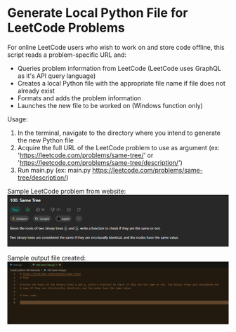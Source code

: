 # Generate Local Python File for LeetCode Problems

For online LeetCode users who wish to work on and store code offline, this script reads a problem-specific URL and:
- Queries problem information from LeetCode (LeetCode uses GraphQL as it's API query language)
- Creates a local Python file with the appropriate file name if file does not already exist
- Formats and adds the problem information
- Launches the new file to be worked on (Windows function only)

Usage:
1. In the terminal, navigate to the directory where you intend to generate the new Python file
2. Acquire the full URL of the LeetCode problem to use as argument  (ex: 'https://leetcode.com/problems/same-tree/' or 'https://leetcode.com/problems/same-tree/description/')
3. Run main.py <URL>  (ex: main.py https://leetcode.com/problems/same-tree/description/)

Sample LeetCode problem from website:
![alt text](https://github.com/justinliu1308/create-python-file-leetcode/blob/main/sample-problem-screenshot.png)

Sample output file created:
![alt text](https://github.com/justinliu1308/create-python-file-leetcode/blob/main/output-screenshot.png)

